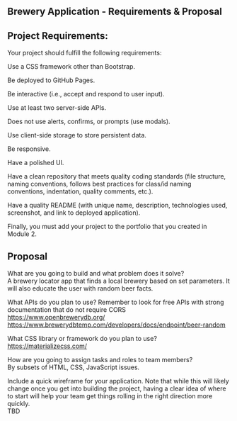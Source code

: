 ## Brewery Application - Requirements & Proposal


## Project Requirements:

Your project should fulfill the following requirements:

Use a CSS framework other than Bootstrap.

Be deployed to GitHub Pages.

Be interactive (i.e., accept and respond to user input).

Use at least two server-side APIs.

Does not use alerts, confirms, or prompts (use modals).

Use client-side storage to store persistent data.

Be responsive.

Have a polished UI.

Have a clean repository that meets quality coding standards (file structure, naming conventions, follows best practices for class/id naming conventions, indentation, quality comments, etc.).

Have a quality README (with unique name, description, technologies used, screenshot, and link to deployed application).

Finally, you must add your project to the portfolio that you created in Module 2.


## Proposal

What are you going to build and what problem does it solve?<br/>
A brewery locator app that finds a local brewery based on set parameters. It will also educate the user with random beer facts.

What APIs do you plan to use? Remember to look for free APIs with strong documentation that do not require CORS<br/>
https://www.openbrewerydb.org/
https://www.brewerydbtemp.com/developers/docs/endpoint/beer-random

What CSS library or framework do you plan to use?<br/>
https://materializecss.com/

How are you going to assign tasks and roles to team members?<br/>
By subsets of HTML, CSS, JavaScript issues.

Include a quick wireframe for your application. Note that while this will likely change once you get into building the project, having a clear idea of where to start 
will help your team get things rolling in the right direction more quickly.<br/>
TBD



